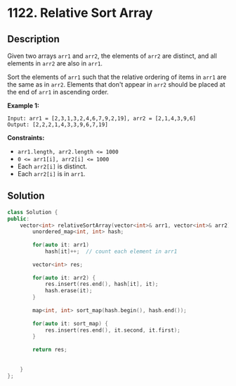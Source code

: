 # 1122. Relative Sort Array

## Description

Given two arrays `arr1` and `arr2`, the elements of `arr2` are distinct, and all elements in `arr2` are also in `arr1`.

Sort the elements of `arr1` such that the relative ordering of items in `arr1` are the same as in `arr2`.  Elements that don't appear in `arr2` should be placed at the end of `arr1` in ascending order.

**Example 1:**

```
Input: arr1 = [2,3,1,3,2,4,6,7,9,2,19], arr2 = [2,1,4,3,9,6]
Output: [2,2,2,1,4,3,3,9,6,7,19]
```

**Constraints:**

- `arr1.length, arr2.length <= 1000`
- `0 <= arr1[i], arr2[i] <= 1000`
- Each `arr2[i]` is distinct.
- Each `arr2[i]` is in `arr1`.

## Solution

```cpp
class Solution {
public:
    vector<int> relativeSortArray(vector<int>& arr1, vector<int>& arr2) {
        unordered_map<int, int> hash;
        
        for(auto it: arr1)
            hash[it]++;  // count each element in arr1
        
        vector<int> res;
        
        for(auto it: arr2) {
            res.insert(res.end(), hash[it], it);
            hash.erase(it);
        }
        
        map<int, int> sort_map(hash.begin(), hash.end());     
        
        for(auto it: sort_map) {
            res.insert(res.end(), it.second, it.first);
        }
        
        return res;
        
        
    }
};
```